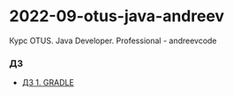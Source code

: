 # 2022-09-otus-java-andreev
Курс OTUS. Java Developer. Professional - andreevcode

### ДЗ
- [ДЗ 1. GRADLE](./hw01-gradle/README.md)
